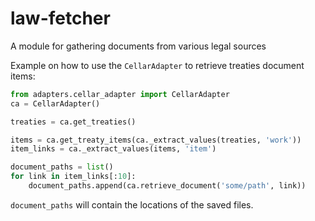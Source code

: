 # law-fetcher
A module for gathering documents from various legal sources

Example on how to use the `CellarAdapter` to retrieve treaties document items:
```python
from adapters.cellar_adapter import CellarAdapter
ca = CellarAdapter()

treaties = ca.get_treaties()

items = ca.get_treaty_items(ca._extract_values(treaties, 'work'))
item_links = ca._extract_values(items, 'item')

document_paths = list()
for link in item_links[:10]:
    document_paths.append(ca.retrieve_document('some/path', link))
```
`document_paths` will contain the locations of the saved files.